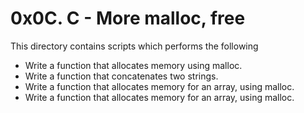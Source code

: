 # 0x0C. C - More malloc, free

This directory contains scripts which performs the following
- Write a function that allocates memory using malloc.
- Write a function that concatenates two strings.
- Write a function that allocates memory for an array, using malloc.
- Write a function that allocates memory for an array, using malloc.
 
